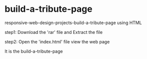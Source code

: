 # build-a-tribute-page
responsive-web-design-projects-build-a-tribute-page using HTML

step1: Download the 'rar' file and Extract the file

step2: Open the 'index.html' file view the web page

It is the build-a-tribute-page 
